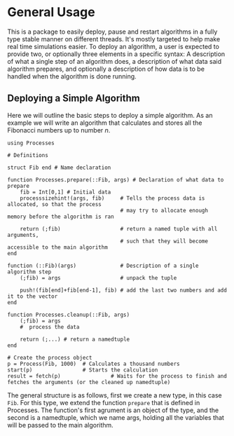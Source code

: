 # General Usage

This is a package to easily deploy, pause and restart algorithms in a fully type stable manner on different threads. It's mostly targeted to help make real time simulations easier. To deploy an algorithm, a user is expected to provide two, or optionally three elements in a specific syntax: A description of what a single step of an algorithm does, a description of what data said algorithm prepares, and optionally a description of how data is to be handled when the algorithm is done running.


## Deploying a Simple Algorithm

Here we will outline the basic steps to deploy a simple algorithm. As an example we will write an algorithm that calculates and stores all the Fibonacci numbers up to number $n$.

```
using Processes

# Definitions

struct Fib end # Name declaration

function Processes.prepare(::Fib, args) # Declaration of what data to prepare
    fib = Int[0,1] # Initial data
    processsizehint!(args, fib)     # Tells the process data is allocated, so that the process
                                    # may try to allocate enough memory before the algorithm is ran

    return (;fib)                   # return a named tuple with all arguments, 
                                    # such that they will become accessible to the main algorithm
end

function (::Fib)(args)              # Description of a single algorithm step
    (;fib) = args                   # unpack the tuple

    push!(fib[end]+fib[end-1], fib) # add the last two numbers and add it to the vector
end

function Processes.cleanup(::Fib, args)
    (;fib) = args
    #  process the data

    return (;...) # return a namedtuple
end

# Create the process object
p = Process(Fib, 1000)  # Calculates a thousand numbers
start(p)                # Starts the calculation
result = fetch(p)                # Waits for the process to finish and fetches the arguments (or the cleaned up namedtuple)
```

The general structure is as follows, first we create a new type, in this case `Fib`. For this type, we extend the function `prepare` that is defined in Processes. The function's first agrument is an object of the type, and the second is a namedtuple, which we name args, holding all the variables that will be passed to the main algorithm.

